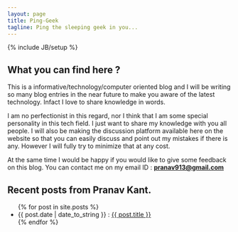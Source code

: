 ```yaml
---
layout: page
title: Ping-Geek
tagline: Ping the sleeping geek in you...
---
```

{% include JB/setup %}

## What you can find here ?

This is a informative/technology/computer oriented blog and I will be writing so many blog entries in the near future to make you aware of the latest technology. Infact I love to share knowledge in words.

I am no perfectionist in this regard, nor I think that I am some special personality in this tech field. I just want to share my knowledge with you all people. I will also be making the discussion platform available here on the website so that you can easily discuss and point out my mistakes if there is any. However I will fully try to minimize that at any cost. 

At the same time I would be happy if you would like to give some feedback on this blog. You can contact me on my email ID : **pranav913@gmail.com**
    
## Recent posts from Pranav Kant.

<ul class="posts">
   {% for post in site.posts %}
    <li><span>{{ post.date | date_to_string }}</span>  : <a href="{{ BASE_PATH }}{{ post.url }}">{{ post.title }}</a></li>
  {% endfor %}
</ul>

